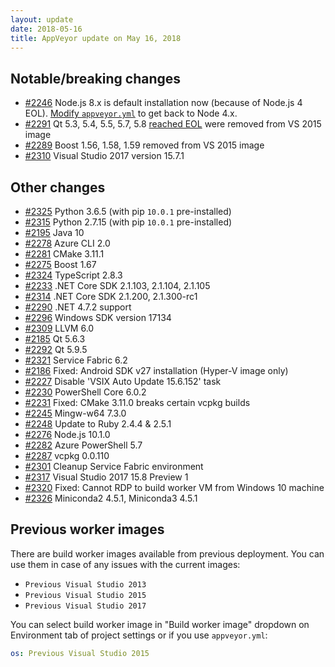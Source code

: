 ```yaml
---
layout: update
date: 2018-05-16
title: AppVeyor update on May 16, 2018
---
```


## Notable/breaking changes

* [#2246](https://github.com/appveyor/ci/issues/2246) Node.js 8.x is default installation now (because of Node.js 4 EOL). [Modify `appveyor.yml`](https://github.com/appveyor/ci/issues/2246#issuecomment-389697741) to get back to Node 4.x.
* [#2291](https://github.com/appveyor/ci/issues/2291) Qt 5.3, 5.4, 5.5, 5.7, 5.8 [reached EOL](https://en.wikipedia.org/wiki/Qt_version_history#Qt_5) were removed from VS 2015 image
* [#2289](https://github.com/appveyor/ci/issues/2289) Boost 1.56, 1.58, 1.59 removed from VS 2015 image
* [#2310](https://github.com/appveyor/ci/issues/2310) Visual Studio 2017 version 15.7.1

## Other changes

* [#2325](https://github.com/appveyor/ci/issues/2325) Python 3.6.5 (with pip `10.0.1` pre-installed)
* [#2315](https://github.com/appveyor/ci/issues/2315) Python 2.7.15 (with pip `10.0.1` pre-installed)
* [#2195](https://github.com/appveyor/ci/issues/2195) Java 10
* [#2278](https://github.com/appveyor/ci/issues/2278) Azure CLI 2.0
* [#2281](https://github.com/appveyor/ci/issues/2281) CMake 3.11.1
* [#2275](https://github.com/appveyor/ci/issues/2275) Boost 1.67
* [#2324](https://github.com/appveyor/ci/issues/2324) TypeScript 2.8.3
* [#2233](https://github.com/appveyor/ci/issues/2233) .NET Core SDK 2.1.103, 2.1.104, 2.1.105
* [#2314](https://github.com/appveyor/ci/issues/2314) .NET Core SDK 2.1.200, 2.1.300-rc1
* [#2290](https://github.com/appveyor/ci/issues/2290) .NET 4.7.2 support
* [#2296](https://github.com/appveyor/ci/issues/2296) Windows SDK version 17134
* [#2309](https://github.com/appveyor/ci/issues/2309) LLVM 6.0
* [#2185](https://github.com/appveyor/ci/issues/2185) Qt 5.6.3
* [#2292](https://github.com/appveyor/ci/issues/2292) Qt 5.9.5
* [#2321](https://github.com/appveyor/ci/issues/2321) Service Fabric 6.2
* [#2186](https://github.com/appveyor/ci/issues/2186) Fixed: Android SDK v27 installation (Hyper-V image only)
* [#2227](https://github.com/appveyor/ci/issues/2227) Disable 'VSIX Auto Update 15.6.152' task
* [#2230](https://github.com/appveyor/ci/issues/2230) PowerShell Core 6.0.2
* [#2231](https://github.com/appveyor/ci/issues/2231) Fixed: CMake 3.11.0 breaks certain vcpkg builds
* [#2245](https://github.com/appveyor/ci/issues/2245) Mingw-w64 7.3.0
* [#2248](https://github.com/appveyor/ci/issues/2248) Update to Ruby 2.4.4 & 2.5.1
* [#2276](https://github.com/appveyor/ci/issues/2276) Node.js 10.1.0
* [#2282](https://github.com/appveyor/ci/issues/2282) Azure PowerShell 5.7
* [#2287](https://github.com/appveyor/ci/issues/2287) vcpkg 0.0.110
* [#2301](https://github.com/appveyor/ci/issues/2301) Cleanup Service Fabric environment
* [#2317](https://github.com/appveyor/ci/issues/2317) Visual Studio 2017 15.8 Preview 1
* [#2320](https://github.com/appveyor/ci/issues/2320) Fixed: Cannot RDP to build worker VM from Windows 10 machine
* [#2326](https://github.com/appveyor/ci/issues/2326) Miniconda2 4.5.1, Miniconda3 4.5.1

## Previous worker images

There are build worker images available from previous deployment. You can use them in case of any issues with the current images:

* `Previous Visual Studio 2013`
* `Previous Visual Studio 2015`
* `Previous Visual Studio 2017`

You can select build worker image in "Build worker image" dropdown on Environment tab of project settings or if you use `appveyor.yml`:

```yaml
os: Previous Visual Studio 2015
```